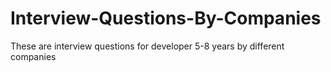 # Interview-Questions-By-Companies

These are interview questions for developer 5-8 years by different companies
